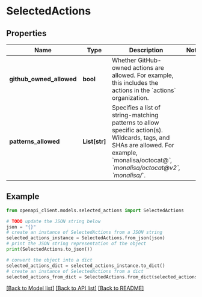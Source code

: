 # SelectedActions


## Properties

Name | Type | Description | Notes
------------ | ------------- | ------------- | -------------
**github_owned_allowed** | **bool** | Whether GitHub-owned actions are allowed. For example, this includes the actions in the &#x60;actions&#x60; organization. | 
**patterns_allowed** | **List[str]** | Specifies a list of string-matching patterns to allow specific action(s). Wildcards, tags, and SHAs are allowed. For example, &#x60;monalisa/octocat@*&#x60;, &#x60;monalisa/octocat@v2&#x60;, &#x60;monalisa/*&#x60;. | 

## Example

```python
from openapi_client.models.selected_actions import SelectedActions

# TODO update the JSON string below
json = "{}"
# create an instance of SelectedActions from a JSON string
selected_actions_instance = SelectedActions.from_json(json)
# print the JSON string representation of the object
print(SelectedActions.to_json())

# convert the object into a dict
selected_actions_dict = selected_actions_instance.to_dict()
# create an instance of SelectedActions from a dict
selected_actions_from_dict = SelectedActions.from_dict(selected_actions_dict)
```
[[Back to Model list]](../README.md#documentation-for-models) [[Back to API list]](../README.md#documentation-for-api-endpoints) [[Back to README]](../README.md)


